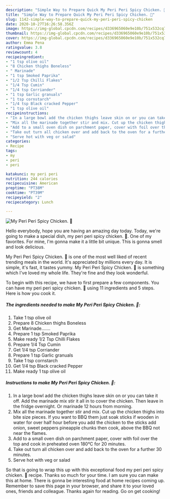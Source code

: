 ```yaml
---
description: "Simple Way to Prepare Quick My Peri Peri Spicy Chicken. 🥰"
title: "Simple Way to Prepare Quick My Peri Peri Spicy Chicken. 🥰"
slug: 1142-simple-way-to-prepare-quick-my-peri-peri-spicy-chicken
date: 2020-10-27T16:26:58.356Z
image: https://img-global.cpcdn.com/recipes/d336965060e9e10b/751x532cq70/my-peri-peri-spicy-chicken-🥰-recipe-main-photo.jpg
thumbnail: https://img-global.cpcdn.com/recipes/d336965060e9e10b/751x532cq70/my-peri-peri-spicy-chicken-🥰-recipe-main-photo.jpg
cover: https://img-global.cpcdn.com/recipes/d336965060e9e10b/751x532cq70/my-peri-peri-spicy-chicken-🥰-recipe-main-photo.jpg
author: Emma Pena
ratingvalue: 3.8
reviewcount: 4
recipeingredient:
- "1 tsp olive oil"
- "8 Chicken thighs Boneless"
- " Marinade"
- "1 tsp Smoked Paprika"
- "1/2 Tsp Chilli Flakes"
- "1/4 Tsp Cumin"
- "1/4 tsp Corriander"
- "1 tsp Garlic granuals"
- "1 tsp cornstarch"
- "1/4 tsp Black cracked Pepper"
- "1 tsp olive oil"
recipeinstructions:
- "In a large bowl add the chicken thighs leave skin on or you can take it off. Add the marinade mix stir it all in to cover the chicken. Then leave in the fridge overnight. Or marinade 12 hours from morning."
- "Mix all the marinade together stir and mix. Cut up the chicken thighs into bite size pieces. If you want to BBQ them just soak sticks if wooden in water for over half hour before you add the chicken to the sticks add onion, sweet peppers pineapple chunks then cook, above the BBQ not near the flames."
- "Add to a small oven dish on parchment paper, cover with foil over the top and cook in preheated oven 180°C for 20 minutes."
- "Take out turn all chicken over and add back to the oven for a further 30 minutes."
- "Serve hot with veg or salad"
categories:
- Recipe
tags:
- my
- peri
- peri

katakunci: my peri peri 
nutrition: 244 calories
recipecuisine: American
preptime: "PT38M"
cooktime: "PT39M"
recipeyield: "2"
recipecategory: Lunch

---
```



![My Peri Peri Spicy Chicken. 🥰](https://img-global.cpcdn.com/recipes/d336965060e9e10b/751x532cq70/my-peri-peri-spicy-chicken-🥰-recipe-main-photo.jpg)

Hello everybody, hope you are having an amazing day today. Today, we're going to make a special dish, my peri peri spicy chicken. 🥰. One of my favorites. For mine, I'm gonna make it a little bit unique. This is gonna smell and look delicious.

My Peri Peri Spicy Chicken. 🥰 is one of the most well liked of recent trending meals in the world. It's appreciated by millions every day. It is simple, it's fast, it tastes yummy. My Peri Peri Spicy Chicken. 🥰 is something which I've loved my whole life. They're fine and they look wonderful.




To begin with this recipe, we have to first prepare a few components. You can have my peri peri spicy chicken. 🥰 using 11 ingredients and 5 steps. Here is how you cook it.

<!--inarticleads1-->

##### The ingredients needed to make My Peri Peri Spicy Chicken. 🥰:

1. Take 1 tsp olive oil
1. Prepare 8 Chicken thighs Boneless
1. Get  Marinade.......
1. Prepare 1 tsp Smoked Paprika
1. Make ready 1/2 Tsp Chilli Flakes
1. Prepare 1/4 Tsp Cumin
1. Get 1/4 tsp Corriander
1. Prepare 1 tsp Garlic granuals
1. Take 1 tsp cornstarch
1. Get 1/4 tsp Black cracked Pepper
1. Make ready 1 tsp olive oil




<!--inarticleads2-->

##### Instructions to make My Peri Peri Spicy Chicken. 🥰:

1. In a large bowl add the chicken thighs leave skin on or you can take it off. Add the marinade mix stir it all in to cover the chicken. Then leave in the fridge overnight. Or marinade 12 hours from morning.
1. Mix all the marinade together stir and mix. Cut up the chicken thighs into bite size pieces. If you want to BBQ them just soak sticks if wooden in water for over half hour before you add the chicken to the sticks add onion, sweet peppers pineapple chunks then cook, above the BBQ not near the flames.
1. Add to a small oven dish on parchment paper, cover with foil over the top and cook in preheated oven 180°C for 20 minutes.
1. Take out turn all chicken over and add back to the oven for a further 30 minutes.
1. Serve hot with veg or salad




So that is going to wrap this up with this exceptional food my peri peri spicy chicken. 🥰 recipe. Thanks so much for your time. I am sure you can make this at home. There is gonna be interesting food at home recipes coming up. Remember to save this page in your browser, and share it to your loved ones, friends and colleague. Thanks again for reading. Go on get cooking!
